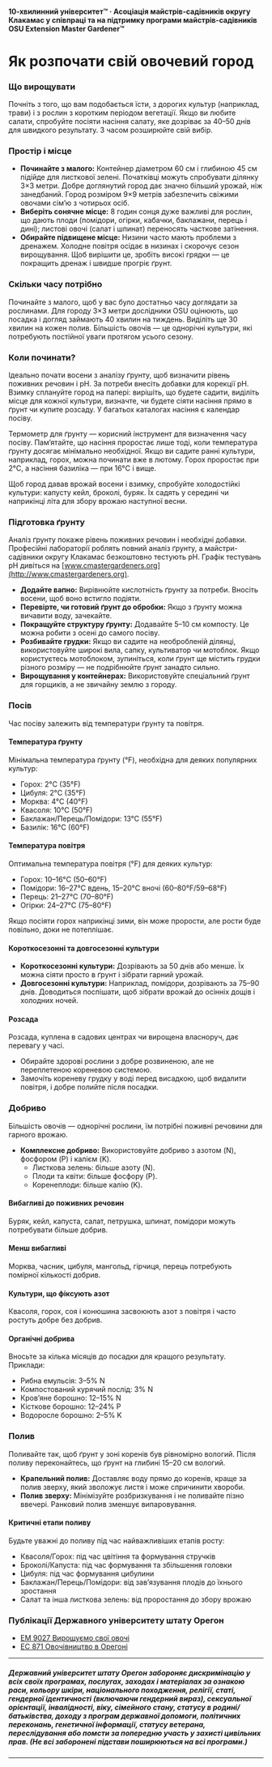 #### 10-хвилинний університет™ · Асоціація майстрів-садівників округу Клакамас у співпраці та на підтримку програми майстрів-садівників OSU Extension Master Gardener™

# Як розпочати свій овочевий город

### Що вирощувати

Почніть з того, що вам подобається їсти, з дорогих культур (наприклад, трави) і з рослин з коротким періодом вегетації. Якщо ви любите салати, спробуйте посіяти насіння салату, яке дозріває за 40–50 днів для швидкого результату. З часом розширюйте свій вибір.

### Простір і місце

- **Починайте з малого:** Контейнер діаметром 60 см і глибиною 45 см підійде для листкової зелені. Початківці можуть спробувати ділянку 3×3 метри. Добре доглянутий город дає значно більший урожай, ніж занедбаний. Город розміром 9×9 метрів забезпечить свіжими овочами сім’ю з чотирьох осіб.
- **Виберіть сонячне місце:** 8 годин сонця дуже важливі для рослин, що дають плоди (помідори, огірки, кабачки, баклажани, перець і дині); листові овочі (салат і шпинат) переносять часткове затінення.
- **Обирайте підвищене місце:** Низини часто мають проблеми з дренажем. Холодне повітря осідає в низинах і скорочує сезон вирощування. Щоб вирішити це, зробіть високі грядки — це покращить дренаж і швидше прогріє ґрунт.

### Скільки часу потрібно

Починайте з малого, щоб у вас було достатньо часу доглядати за рослинами. Для городу 3×3 метри дослідники OSU оцінюють, що посадка і догляд займають 40 хвилин на тиждень. Виділіть ще 30 хвилин на кожен полив. Більшість овочів — це однорічні культури, які потребують постійної уваги протягом усього сезону.

### Коли починати?

Ідеально почати восени з аналізу ґрунту, щоб визначити рівень поживних речовин і pH. За потреби внесіть добавки для корекції pH. Взимку сплануйте город на папері: вирішіть, що будете садити, виділіть місце для кожної культури, визначте, чи будете сіяти насіння прямо в ґрунт чи купите розсаду. У багатьох каталогах насіння є календар посіву.

Термометр для ґрунту — корисний інструмент для визначення часу посіву. Пам’ятайте, що насіння проростає лише тоді, коли температура ґрунту досягає мінімально необхідної. Якщо ви садите ранні культури, наприклад, горох, можна починати вже в лютому. Горох проростає при 2°C, а насіння базиліка — при 16°C і вище.

Щоб город давав врожай восени і взимку, спробуйте холодостійкі культури: капусту кейл, броколі, буряк. Їх садять у середині чи наприкінці літа для збору врожаю наступної весни.

### Підготовка ґрунту

Аналіз ґрунту покаже рівень поживних речовин і необхідні добавки. Професійні лабораторії роблять повний аналіз ґрунту, а майстри-садівники округу Клакамас безкоштовно тестують pH. Графік тестувань pH дивіться на [www.cmastergardeners.org](http://www.cmastergardeners.org).

- **Додайте вапно:** Вирівнюйте кислотність ґрунту за потреби. Вносіть восени, щоб воно встигло подіяти.
- **Перевірте, чи готовий ґрунт до обробки:** Якщо з ґрунту можна вичавити воду, зачекайте.
- **Покращуйте структуру ґрунту:** Додавайте 5–10 см компосту. Це можна робити з осені до самого посіву.
- **Розбивайте грудки:** Якщо ви садите на необробленій ділянці, використовуйте широкі вила, сапку, культиватор чи мотоблок. Якщо користуєтесь мотоблоком, зупиніться, коли ґрунт ще містить грудки різного розміру — не подрібнюйте ґрунт занадто сильно.
- **Вирощування у контейнерах:** Використовуйте спеціальний ґрунт для горщиків, а не звичайну землю з городу.

### Посів

Час посіву залежить від температури ґрунту та повітря.

#### Температура ґрунту

Мінімальна температура ґрунту (°F), необхідна для деяких популярних культур:

- Горох: 2°C (35°F)
- Цибуля: 2°C (35°F)
- Морква: 4°C (40°F)
- Квасоля: 10°C (50°F)
- Баклажан/Перець/Помідори: 13°C (55°F)
- Базилік: 16°C (60°F)

#### Температура повітря

Оптимальна температура повітря (°F) для деяких культур:

- Горох: 10–16°C (50–60°F)
- Помідори: 16–27°C вдень, 15–20°C вночі (60–80°F/59–68°F)
- Перець: 21–27°C (70–80°F)
- Огірки: 24–27°C (75–80°F)

Якщо посіяти горох наприкінці зими, він може прорости, але рости буде повільно, доки не потеплішає.

#### Короткосезонні та довгосезонні культури

- **Короткосезонні культури:** Дозрівають за 50 днів або менше. Їх можна сіяти просто в ґрунт і зібрати гарний урожай.
- **Довгосезонні культури:** Наприклад, помідори, дозрівають за 75–90 днів. Доводиться поспішати, щоб зібрати врожай до осінніх дощів і холодних ночей.

#### Розсада

Розсада, куплена в садових центрах чи вирощена власноруч, дає перевагу у часі.

- Обирайте здорові рослини з добре розвиненою, але не переплетеною кореневою системою.
- Замочіть кореневу грудку у воді перед висадкою, щоб видалити повітря, і добре полийте після посадки.

### Добриво

Більшість овочів — однорічні рослини, їм потрібні поживні речовини для гарного врожаю.

- **Комплексне добриво:** Використовуйте добриво з азотом (N), фосфором (P) і калієм (K).
  - Листкова зелень: більше азоту (N).
  - Плоди та квіти: більше фосфору (P).
  - Коренеплоди: більше калію (K).

#### Вибагливі до поживних речовин

Буряк, кейл, капуста, салат, петрушка, шпинат, помідори можуть потребувати більше добрив.

#### Менш вибагливі

Морква, часник, цибуля, мангольд, гірчиця, перець потребують помірної кількості добрив.

#### Культури, що фіксують азот

Квасоля, горох, соя і конюшина засвоюють азот з повітря і часто ростуть добре без добрив.

#### Органічні добрива

Вносьте за кілька місяців до посадки для кращого результату. Приклади:

- Рибна емульсія: 3–5% N
- Компостований курячий послід: 3% N
- Кров’яне борошно: 12–15% N
- Кісткове борошно: 12–24% P
- Водоросле борошно: 2–5% K

### Полив

Поливайте так, щоб ґрунт у зоні коренів був рівномірно вологий. Після поливу переконайтесь, що ґрунт на глибині 15–20 см вологий.

- **Крапельний полив:** Доставляє воду прямо до коренів, краще за полив зверху, який зволожує листя і може спричинити хвороби.
- **Полив зверху:** Мінімізуйте розбризкування і не поливайте пізно ввечері. Ранковий полив зменшує випаровування.

#### Критичні етапи поливу

Будьте уважні до поливу під час найважливіших етапів росту:

- Квасоля/Горох: під час цвітіння та формування стручків
- Броколі/Капуста: під час формування та збільшення головки
- Цибуля: під час формування цибулини
- Баклажан/Перець/Помідори: від зав’язування плодів до їхнього зростання
- Салат та інша листкова зелень: від проростання до збору врожаю

### Публікації Державного університету штату Орегон

- [EM 9027 Вирощуємо свої овочі](https://catalog.extension.oregonstate.edu/em9027)
- [EC 871 Овочівництво в Орегоні](https://catalog.extension.oregonstate.edu/ec871)

---

##### Державний університет штату Орегон забороняє дискримінацію у всіх своїх програмах, послугах, заходах і матеріалах за ознакою раси, кольору шкіри, національного походження, релігії, статі, гендерної ідентичності (включаючи гендерний вираз), сексуальної орієнтації, інвалідності, віку, сімейного стану, статусу в родині/батьківства, доходу з програм державної допомоги, політичних переконань, генетичної інформації, статусу ветерана, переслідування або помсти за попередню участь у захисті цивільних прав. (Не всі заборонені підстави поширюються на всі програми.)
---